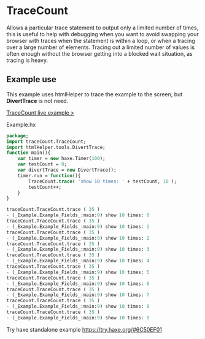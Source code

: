 # TraceCount
Allows a particular trace statement to output only a limited number of times, this is useful to  help with debugging when you want to avoid swapping your browser with traces when the statement is within a loop, or when a tracing over a large number of elements. Tracing out a limited number of values is often enough without the browser getting into a blocked wait situation, as tracing is heavy.

## Example use
This example uses htmlHelper to trace the example to the screen, but **DivertTrace** is not need.

[TraceCount live example >](https://nanjizal.github.io/TraceCount/example.html)

Example.hx
```haxe
package;
import traceCount.TraceCount;
import htmlHelper.tools.DivertTrace;
function main(){
    var timer = new haxe.Timer(100);
    var testCount = 0;
    var divertTrace = new DivertTrace();
    timer.run = function(){
        TraceCount.trace( 'show 10 times: ' + testCount, 10 );
        testCount++;
    }
}
```

```python
traceCount.TraceCount.trace ( 35 )
- (_Example.Example_Fields_:main:9) show 10 times: 0
traceCount.TraceCount.trace ( 35 )
- (_Example.Example_Fields_:main:9) show 10 times: 1
traceCount.TraceCount.trace ( 35 )
- (_Example.Example_Fields_:main:9) show 10 times: 2
traceCount.TraceCount.trace ( 35 )
- (_Example.Example_Fields_:main:9) show 10 times: 3
traceCount.TraceCount.trace ( 35 )
- (_Example.Example_Fields_:main:9) show 10 times: 4
traceCount.TraceCount.trace ( 35 )
- (_Example.Example_Fields_:main:9) show 10 times: 5
traceCount.TraceCount.trace ( 35 )
- (_Example.Example_Fields_:main:9) show 10 times: 6
traceCount.TraceCount.trace ( 35 )
- (_Example.Example_Fields_:main:9) show 10 times: 7
traceCount.TraceCount.trace ( 35 )
- (_Example.Example_Fields_:main:9) show 10 times: 8
traceCount.TraceCount.trace ( 35 )
- (_Example.Example_Fields_:main:9) show 10 times: 9
````

Try haxe standalone example
https://try.haxe.org/#6C50EF01

